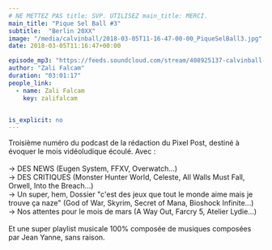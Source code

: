 ```yaml
---
# NE METTEZ PAS title: SVP. UTILISEZ main_title: MERCI.
main_title: "Pique Sel Ball #3"
subtitle:  "Berlin 20XX"
image: "/media/calvinball/2018-03-05T11-16-47-00-00_PiqueSelBall3.jpg"
date: 2018-03-05T11:16:47+00:00

episode_mp3: "https://feeds.soundcloud.com/stream/408925137-calvinball-radio-pique-sel-ball-3-berlin-20xx.mp3"
author: "Zali Falcam"
duration: "03:01:17"
people_link: 
  - name: Zali Falcam
    key: zalifalcam


is_explicit: no
---
```


<PodcastHeader/>

<!-- ECRIRE LA DESCRIPTION DE L'EPISODE SOUS CETTE LIGNE -->
Troisième numéro du podcast de la rédaction du Pixel Post, destiné à évoquer le mois vidéoludique écoulé. Avec :<br><br>-&gt; DES NEWS (Eugen System, FFXV, Overwatch...)<br>-&gt; DES CRITIQUES (Monster Hunter World, Celeste, All Walls Must Fall, Orwell, Into the Breach...)<br>-&gt; Un super, hem, Dossier "c'est des jeux que tout le monde aime mais je trouve ça naze" (God of War, Skyrim, Secret of Mana, Bioshock Infinite...)<br>-&gt; Nos attentes pour le mois de mars (A Way Out, Farcry 5, Atelier Lydie...)<br><br>Et une super playlist musicale 100% composée de musiques composées par Jean Yanne, sans raison.

